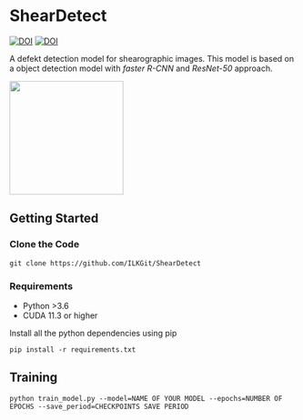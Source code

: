 # ShearDetect
[![DOI](https://zenodo.org/badge/DOI/10.5281/zenodo.6463119.svg)](https://doi.org/10.5281/zenodo.6463119)
[![DOI](https://zenodo.org/badge/DOI/10.5281/zenodo.6482460.svg)](https://doi.org/10.5281/zenodo.6482459)

A defekt detection model for shearographic images. This model is based on a object detection model with *faster R-CNN* and *ResNet-50* approach.

<img src="[https://github.com/ILKGit/ShearDetect/blob/main/imgs/model_1x_001.png](https://github.com/ILKGit/ShearDetect/blob/main/imgs/model_1x_001.png)]" data-canonical-src="[https://github.com/ILKGit/ShearDetect/blob/main/imgs/model_1x_001.png](https://github.com/ILKGit/ShearDetect/blob/main/imgs/model_1x_001.png)" width="200" height="200" />


## Getting Started
### Clone the Code
```
git clone https://github.com/ILKGit/ShearDetect
```
### Requirements
* Python >3.6
* CUDA 11.3 or higher

Install all the python dependencies using pip
```
pip install -r requirements.txt
```


## Training
```
python train_model.py --model=NAME OF YOUR MODEL --epochs=NUMBER OF EPOCHS --save_period=CHECKPOINTS SAVE PERIOD
```

